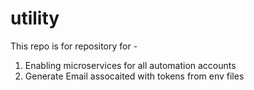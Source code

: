 # utility
This repo is for repository for - 
1. Enabling microservices for all automation accounts
2. Generate Email assocaited with tokens from env files
